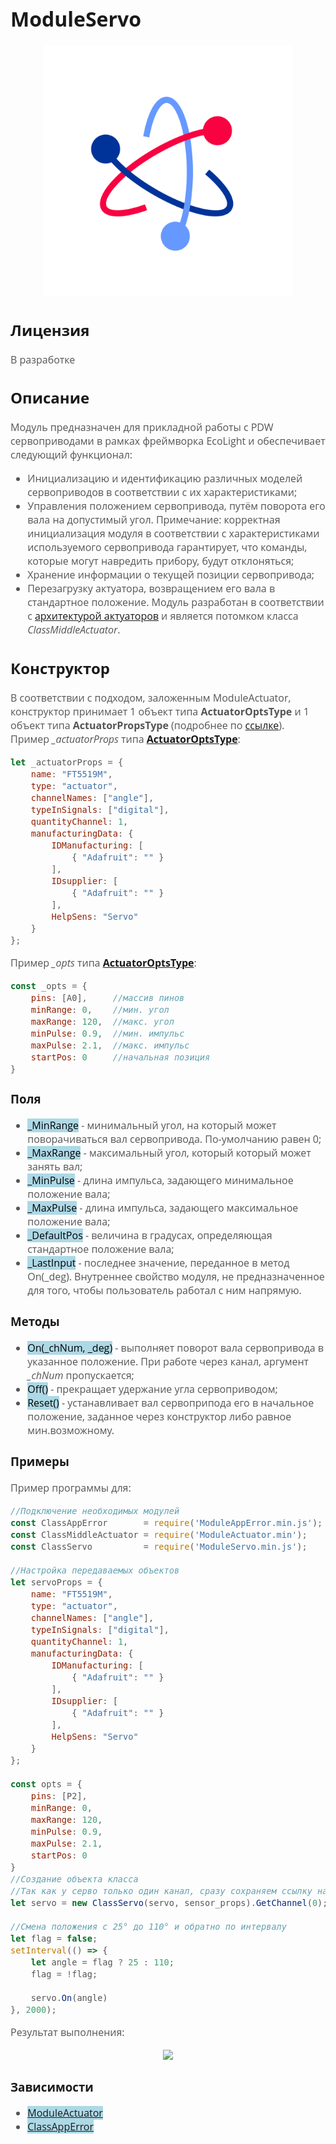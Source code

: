 <div style = "font-family: 'Open Sans', sans-serif; font-size: 16px">

# ModuleServo

<div style = "color: #555">
    <p align="center">
    <img src="./res/logo.png" width="400" title="hover text">
    </p>
</div>

## Лицензия

<div style = "color: #555">

В разработке
</div>

## Описание
<div style = "color: #555">

Модуль предназначен для прикладной работы с PDW сервоприводами в рамках фреймворка EcoLight и обеспечивает следующий функционал:
- Инициализацию и идентификацию различных моделей сервоприводов в соответствии с их характеристиками;
- Управления положением сервопривода, путём поворота его вала на допустимый угол.
Примечание: корректная инициализация модуля в соответствии с характеристиками используемого сервопривода гарантирует, что команды, которые могут навредить прибору, будут отклоняться;
- Хранение информации о текущей позиции сервопривода;
- Перезагрузку актуатора, возвращением его вала в стандартное положение.
Модуль разработан в соответствии с [архитектурой актуаторов](https://github.com/Konkery/ModuleActuator/blob/main/README.md) и является потомком класса *ClassMiddleActuator*.

</div>

## Конструктор
<div style = "color: #555">

В соответствии с подходом, заложенным ModuleActuator, конструктор принимает 1 объект типа **ActuatorOptsType** и 1 объект типа **ActuatorPropsType** (подробнее по [ссылке](https://github.com/Konkery/ModuleActuator/blob/fork-nikita/README_ANCESTOR.md#%D0%BA%D0%BE%D0%BD%D1%81%D1%82%D1%80%D1%83%D0%BA%D1%82%D0%BE%D1%80)).
Пример *_actuatorProps* типа [**ActuatorOptsType**](https://github.com/Konkery/ModuleActuator/blob/main/README.md):
```js
let _actuatorProps = {
    name: "FT5519M",
    type: "actuator",
    channelNames: ["angle"],
    typeInSignals: ["digital"],
    quantityChannel: 1,
    manufacturingData: {
        IDManufacturing: [
            { "Adafruit": "" }  
        ],
        IDsupplier: [
            { "Adafruit": "" }  
        ],
        HelpSens: "Servo"
    }
};
```
Пример *_opts* типа [**ActuatorOptsType**](https://github.com/Konkery/ModuleActuator/blob/main/README.md):
```js
const _opts = {
    pins: [A0],     //массив пинов
    minRange: 0,    //мин. угол
    maxRange: 120,  //макс. угол
    minPulse: 0.9,  //мин. импульс
    maxPulse: 2.1,  //макс. импульс
    startPos: 0     //начальная позиция
}

```

</div>

### Поля
<div style = "color: #555">

- <mark style="background-color: lightblue">_MinRange</mark> - минимальный угол, на который может поворачиваться вал сервопривода. По-умолчанию равен 0;
- <mark style="background-color: lightblue">_MaxRange</mark> - максимальный угол, который который может занять вал;
- <mark style="background-color: lightblue">_MinPulse</mark> - длина импульса, задающего минимальное положение вала;
- <mark style="background-color: lightblue">_MaxPulse</mark> - длина импульса, задающего максимальное положение вала;
- <mark style="background-color: lightblue">_DefaultPos</mark> - величина в градусах, определяющая стандартное положение вала;
- <mark style="background-color: lightblue">_LastInput</mark> - последнее значение, переданное в метод On(_deg). Внутреннее свойство модуля, не предназначенное для того, чтобы пользователь работал с ним напрямую.
</div>

### Методы
<div style = "color: #555">

- <mark style="background-color: lightblue">On(_chNum, _deg)</mark> - выполняет поворот вала сервопривода в указанное положение. При работе через канал, аргумент *_chNum* пропускается;
- <mark style="background-color: lightblue">Off()</mark> - прекращает удержание угла сервоприводом;
- <mark style="background-color: lightblue">Reset()</mark> - устанавливает вал сервоприпода его в начальное положение, заданное через конструктор либо равное мин.возможному.
</div>

### Примеры
<div style = "color: #555">
Пример программы для:

```js
//Подключение необходимых модулей
const ClassAppError       = require('ModuleAppError.min.js');
const ClassMiddleActuator = require('ModuleActuator.min');
const ClassServo          = require('ModuleServo.min.js');

//Настройка передаваемых объектов
let servoProps = {
    name: "FT5519M",
    type: "actuator",
    channelNames: ["angle"],
    typeInSignals: ["digital"],
    quantityChannel: 1,
    manufacturingData: {
        IDManufacturing: [
            { "Adafruit": "" }  
        ],
        IDsupplier: [
            { "Adafruit": "" }  
        ],
        HelpSens: "Servo"
    }
};

const opts = {
    pins: [P2],     
    minRange: 0, 
    maxRange: 120,
    minPulse: 0.9,  
    maxPulse: 2.1, 
    startPos: 0     
}
//Создание объекта класса
//Так как у серво только один канал, сразу сохраняем ссылку на него
let servo = new ClassServo(servo, sensor_props).GetChannel(0);

//Смена положения с 25° до 110° и обратно по интервалу  
let flag = false;
setInterval(() => {
    let angle = flag ? 25 : 110;
    flag = !flag;

    servo.On(angle)
}, 2000);
```
Результат выполнения:
<div align='center'>
    <img src='./res/example-1.png'>
</div>

</div>

### Зависимости
<div style = "color: #555">

- <mark style="background-color: lightblue">[ModuleActuator](https://github.com/Konkery/ModuleActuator/blob/main/README.md)</mark>
- <mark style="background-color: lightblue">[ClassAppError](https://github.com/Konkery/ModuleAppError/blob/main/README.md)</mark>
</div>

</div>
